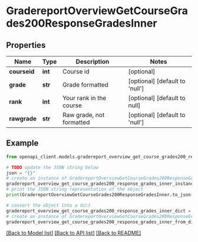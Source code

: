 # GradereportOverviewGetCourseGrades200ResponseGradesInner


## Properties

Name | Type | Description | Notes
------------ | ------------- | ------------- | -------------
**courseid** | **int** | Course id | [optional] 
**grade** | **str** | Grade formatted | [optional] [default to 'null']
**rank** | **int** | Your rank in the course | [optional] [default to null]
**rawgrade** | **str** | Raw grade, not formatted | [optional] [default to 'null']

## Example

```python
from openapi_client.models.gradereport_overview_get_course_grades200_response_grades_inner import GradereportOverviewGetCourseGrades200ResponseGradesInner

# TODO update the JSON string below
json = "{}"
# create an instance of GradereportOverviewGetCourseGrades200ResponseGradesInner from a JSON string
gradereport_overview_get_course_grades200_response_grades_inner_instance = GradereportOverviewGetCourseGrades200ResponseGradesInner.from_json(json)
# print the JSON string representation of the object
print(GradereportOverviewGetCourseGrades200ResponseGradesInner.to_json())

# convert the object into a dict
gradereport_overview_get_course_grades200_response_grades_inner_dict = gradereport_overview_get_course_grades200_response_grades_inner_instance.to_dict()
# create an instance of GradereportOverviewGetCourseGrades200ResponseGradesInner from a dict
gradereport_overview_get_course_grades200_response_grades_inner_from_dict = GradereportOverviewGetCourseGrades200ResponseGradesInner.from_dict(gradereport_overview_get_course_grades200_response_grades_inner_dict)
```
[[Back to Model list]](../README.md#documentation-for-models) [[Back to API list]](../README.md#documentation-for-api-endpoints) [[Back to README]](../README.md)


